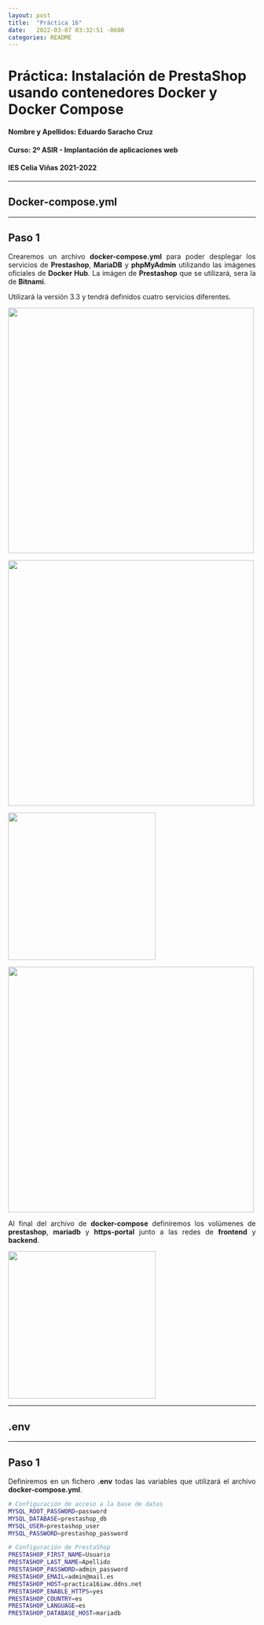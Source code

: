 ```yaml
---
layout: post
title:  "Práctica 16"
date:   2022-03-07 03:32:51 -0600
categories: README
---
```


# Práctica: Instalación de PrestaShop usando contenedores Docker y Docker Compose

#### Nombre y Apellidos: Eduardo Saracho Cruz
#### Curso: 2º ASIR - Implantación de aplicaciones web
#### IES Celia Viñas 2021-2022
---
## **Docker-compose.yml**
---
## Paso 1
<p style='text-align: justify;'>Crearemos un archivo <b>docker-compose.yml</b> para poder desplegar los servicios de <b>Prestashop</b>, <b>MariaDB</b> y <b>phpMyAdmin</b> utilizando las imágenes oficiales de <b>Docker Hub</b>. La imágen de <b>Prestashop</b> que se utilizará, sera la de <b>Bitnami</b>.</p>
<p style='text-align: justify;'>Utilizará la versión 3.3 y tendrá definidos cuatro servicios diferentes.</p>
<p><img src="https://github.com/EduardoSaracho/iaw-practica-16/blob/main/images/prestashop.png" width="500px"></p>
<p><img src="https://github.com/EduardoSaracho/iaw-practica-16/blob/main/images/mariadb.png" width="500px"></p>
<p><img src="https://github.com/EduardoSaracho/iaw-practica-16/blob/main/images/phpmyadmin.png" width="300px"></p>
<p><img src="https://github.com/EduardoSaracho/iaw-practica-16/blob/main/images/https-portal.png" width="500px"></p>
<p style='text-align: justify;'>Al final del archivo de <b>docker-compose</b> definiremos los volúmenes de <b>prestashop</b>, <b>mariadb</b> y <b>https-portal</b> junto a las redes de <b>frontend</b> y <b>backend</b>.</p>
<p><img src="https://github.com/EduardoSaracho/iaw-practica-15/blob/main/images/volumes-networks.png" width="300px"></p>

---
## **.env**
---
## Paso 1
<p style='text-align: justify;'>Definiremos en un fichero <b>.env</b> todas las variables que utilizará el archivo <b>docker-compose.yml</b>.</p>

```bash
# Configuración de acceso a la base de datos
MYSQL_ROOT_PASSWORD=password
MYSQL_DATABASE=prestashop_db
MYSQL_USER=prestashop_user
MYSQL_PASSWORD=prestashop_password

# Configuración de PrestaShop
PRESTASHOP_FIRST_NAME=Usuario
PRESTASHOP_LAST_NAME=Apellido
PRESTASHOP_PASSWORD=admin_password
PRESTASHOP_EMAIL=admin@mail.es
PRESTASHOP_HOST=practica16iaw.ddns.net
PRESTASHOP_ENABLE_HTTPS=yes
PRESTASHOP_COUNTRY=es
PRESTASHOP_LANGUAGE=es
PRESTASHOP_DATABASE_HOST=mariadb
```
